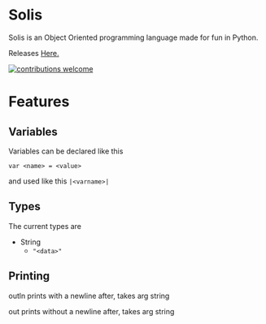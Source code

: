 # Solis #
Solis is an Object Oriented programming language made for fun in Python.

Releases [Here.](https://github.com/LonnonDev/Solis/releases)
  
  <a href="https://github.com/LonnonDev/Solis/issues">
    <img alt="contributions welcome" src="https://img.shields.io/badge/contributions-welcome-brightgreen.svg?style=flat">
  </a>

# Features #
## Variables ##
Variables can be declared like this
```
var <name> = <value>
```
and used like this
```|<varname>|```
## Types ##
The current types are 
- String
  - ```"<data>"```
## Printing ##
outln prints with a newline after, takes arg string

out prints without a newline after, takes arg string
